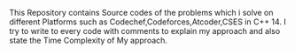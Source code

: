 This Repository contains Source codes of the problems which i solve on different Platforms such as Codechef,Codeforces,Atcoder,CSES in C++ 14.
I try to write to every code with comments to explain my approach and also state the Time Complexity of My approach.
